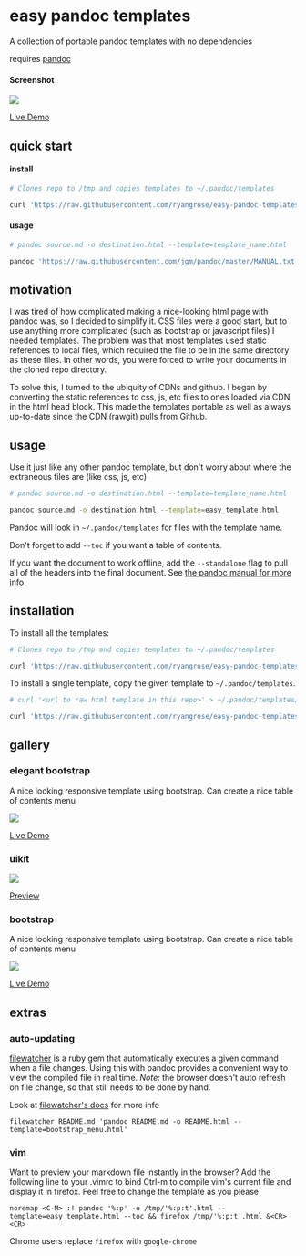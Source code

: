 # easy pandoc templates

A collection of portable pandoc templates with no dependencies

requires [pandoc](https://pandoc.org/installing.html)

#### Screenshot
![](https://raw.githubusercontent.com/ryangrose/easy-pandoc-templates/master/samples/screenshots/elegant_bootstrap_menu.png)

[Live Demo](http://htmlpreview.github.io/?https://github.com/ryangrose/easy-pandoc-templates/blob/master/samples/elegant_bootstrap_menu_sample.html)

## quick start

#### install

``` bash
# Clones repo to /tmp and copies templates to ~/.pandoc/templates

curl 'https://raw.githubusercontent.com/ryangrose/easy-pandoc-templates/master/copy_templates.sh' | bash
```

#### usage

``` bash
# pandoc source.md -o destination.html --template=template_name.html

pandoc 'https://raw.githubusercontent.com/jgm/pandoc/master/MANUAL.txt' -f markdown -o sample.html --template=easy_template.html --toc
```

## motivation

I was tired of how complicated making a nice-looking html page with pandoc was, so I decided to simplify it.
CSS files were a good start, but to use anything more complicated (such as bootstrap or javascript files) I needed templates.
The problem was that most templates used static references to local files, which required the file to be in the same
directory as these files. In other words, you were forced to write your documents in the cloned repo directory.

To solve this, I turned to the ubiquity of CDNs and github. I began by converting the static references to css, js, etc files to
ones loaded via CDN in the html head block.
This made the templates portable as well as always up-to-date since the CDN (rawgit) pulls from Github.

## usage

Use it just like any other pandoc template, but don't worry about where the extraneous files are (like css, js, etc)

``` bash
# pandoc source.md -o destination.html --template=template_name.html

pandoc source.md -o destination.html --template=easy_template.html
```

Pandoc will look in `~/.pandoc/templates` for files with the template name.

Don't forget to add `--toc` if you want a table of contents.

If you want the document to work offline, add the `--standalone` flag to pull all of the headers
into the final document. See [the pandoc manual for more info](https://pandoc.org/MANUAL.html)

## installation

To install all the templates:

``` bash
# Clones repo to /tmp and copies templates to ~/.pandoc/templates

curl 'https://raw.githubusercontent.com/ryangrose/easy-pandoc-templates/master/remote_install.sh' | bash
```

To install a single template, copy the given template to `~/.pandoc/templates`.

``` bash
# curl '<url to raw html template in this repo>' > ~/.pandoc/templates/<template name>

curl 'https://raw.githubusercontent.com/ryangrose/easy-pandoc-templates/master/html/easy_template.html' > ~/.pandoc/templates/easy_template.html
```

## gallery

### elegant bootstrap

A nice looking responsive template using bootstrap. Can create a nice table of contents menu

![](https://raw.githubusercontent.com/ryangrose/easy-pandoc-templates/master/samples/screenshots/elegant_bootstrap_menu.png)

[Live Demo](http://htmlpreview.github.io/?https://github.com/ryangrose/easy-pandoc-templates/blob/master/samples/elegant_bootstrap_menu_sample.html)


### uikit

![](https://raw.githubusercontent.com/ryangrose/easy-pandoc-templates/master/samples/screenshots/uikit.png)

[Preview](http://htmlpreview.github.io/?https://github.com/ryangrose/easy-pandoc-templates/blob/master/samples/uikit_sample.html)

### bootstrap

A nice looking responsive template using bootstrap. Can create a nice table of contents menu

![](https://raw.githubusercontent.com/ryangrose/easy-pandoc-templates/master/samples/screenshots/bootstrap_menu.png)

[Live Demo](http://htmlpreview.github.io/?https://github.com/ryangrose/easy-pandoc-templates/blob/master/samples/bootstrap_menu.html)

## extras

### auto-updating

[filewatcher](https://github.com/thomasfl/filewatcher) is a ruby gem that
automatically executes a given command when a file changes. Using this
with pandoc provides a convenient way to view the compiled file in real
time. *Note:* the browser doesn't auto refresh on file change, so that still
needs to be done by hand.

Look at [filewatcher's docs](https://github.com/thomasfl/filewatcher) for more info

```
filewatcher README.md 'pandoc README.md -o README.html --template=bootstrap_menu.html'
```

### vim

Want to preview your markdown file instantly in the browser? Add the following line to your .vimrc to bind Ctrl-m to compile vim's current file and display it in firefox.
Feel free to change the template as you please

``` vimscript
noremap <C-M> :! pandoc '%:p' -o /tmp/'%:p:t'.html --template=easy_template.html --toc && firefox /tmp/'%:p:t'.html &<CR><CR>
```

Chrome users replace `firefox` with `google-chrome`
